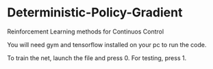 # Deterministic-Policy-Gradient
Reinforcement Learning methods for Continuos Control

You will need gym and tensorflow installed on your pc to run the code.

To train the net, launch the file and press 0.
For testing, press 1.
